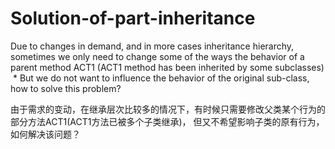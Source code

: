 # Solution-of-part-inheritance
Due to changes in demand, and in more cases inheritance hierarchy, sometimes we only need to change some of the ways the behavior of a parent method ACT1 (ACT1 method has been inherited by some subclasses)  *  But we do not want to influence the behavior of the original sub-class, how to solve this problem?

由于需求的变动，在继承层次比较多的情况下，有时候只需要修改父类某个行为的部分方法ACT1(ACT1方法已被多个子类继承)，
但又不希望影响子类的原有行为，如何解决该问题？
